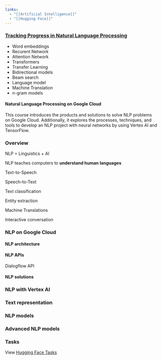 ```yaml
---
links:
  - "[[Artificial Intelligence]]"
  - "[[Hugging Face]]"
---
```

### [Tracking Progress in Natural Language Processing](https://nlpprogress.com)

- Word embeddings
- Recurent Network
- Attention Network
- Transformers
- Transfer Learning
- Bidirectional models
- Beam search
- Language model
- Machine Translation
- n-gram models

#### Natural Language Processing on Google Cloud

This course introduces the products and solutions to solve NLP problems on Google Cloud. Additionally, it explores the processes, techniques, and tools to develop an NLP project with neural networks by using Vertex AI and TensorFlow.

### Overview

NLP = Linguistics + AI

NLP teaches computers to **understand human languages**

Text-to-Speech

Speech-to-Text

Text classification

Entity extraction

Machine Translations

Interactive conversation

### NLP on Google Cloud

#### NLP architecture

#### NLP APIs

Dialogflow API

#### NLP solutions

### NLP with Vertex AI

### Text representation

### NLP models

### Advanced NLP models

### Tasks

View [Hugging Face Tasks](https://huggingface.co/tasks)